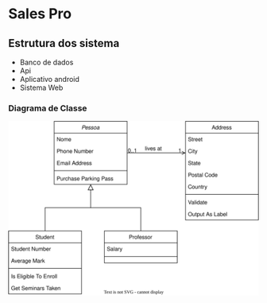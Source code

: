 # Sales Pro
## Estrutura dos sistema
 - Banco de dados
 - Api
 - Aplicativo android
 - Sistema Web

### Diagrama de Classe 
![Alt text](./diagramas/class.drawio.svg)

